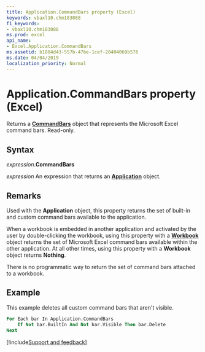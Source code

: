 ```yaml
---
title: Application.CommandBars property (Excel)
keywords: vbaxl10.chm183088
f1_keywords:
- vbaxl10.chm183088
ms.prod: excel
api_name:
- Excel.Application.CommandBars
ms.assetid: b1884d43-557b-47be-1cef-20404069b576
ms.date: 04/04/2019
localization_priority: Normal
---
```



# Application.CommandBars property (Excel)

Returns a **[CommandBars](Office.CommandBars.md)** object that represents the Microsoft Excel command bars. Read-only.


## Syntax

_expression_.**CommandBars**

_expression_ An expression that returns an **[Application](Excel.Application(object).md)** object.


## Remarks

Used with the **Application** object, this property returns the set of built-in and custom command bars available to the application.

When a workbook is embedded in another application and activated by the user by double-clicking the workbook, using this property with a **[Workbook](Excel.Workbook.md)** object returns the set of Microsoft Excel command bars available within the other application. At all other times, using this property with a **Workbook** object returns **Nothing**.

There is no programmatic way to return the set of command bars attached to a workbook.


## Example

This example deletes all custom command bars that aren't visible.

```vb
For Each bar In Application.CommandBars 
    If Not bar.BuiltIn And Not bar.Visible Then bar.Delete 
Next
```




[!include[Support and feedback](~/includes/feedback-boilerplate.md)]

